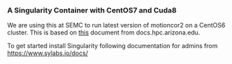 ### A Singularity Container with CentOS7 and Cuda8

We are using this at SEMC to run latest version of motioncor2 on a CentOS6 cluster. This is based on [this](https://docs.hpc.arizona.edu/display/UAHPC/Singularity+-+CentOS7%2C+Tensorflow1.2%2C+Python3.5%2C+Cuda8.0%2C+cuDNN5.1) document from docs.hpc.arizona.edu. 

To get started install Singularity following documentation for admins from https://www.sylabs.io/docs/ 
